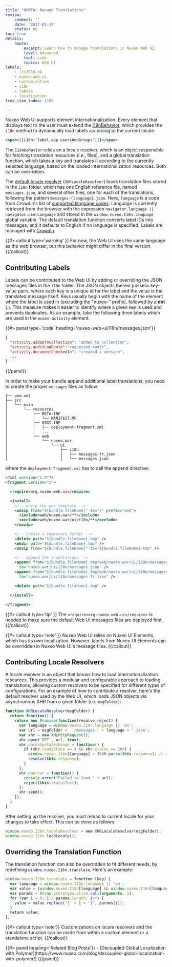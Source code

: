 ```yaml
---
title: "HOWTO: Manage Translations"
review:
    comment: ''
    date: '2017-01-19'
    status: ok
toc: true
details:
    howto:
        excerpt: Learn how to manage translations in Nuxeo Web UI.
        level: Advanced
        tool: code
        topics: Web UI
labels:
    - lts2016-ok
    - nuxeo-web-ui
    - customization
    - i18n
    - labels
    - localization
tree_item_index: 1100

---
```


Nuxeo Web UI supports element internationalization. Every element that displays text to the user must extend the [I18nBehavior](https://github.com/nuxeo/nuxeo-ui-elements/blob/1.0/nuxeo-i18n-behavior.html), which provides the `i18n` method to dynamically load labels according to the current locale.

```xml
<span>[[i18n('label.app.usersAndGroups')]]</span>
```

The `I18nBehavior` relies on a locale resolver, which is an object responsible for fetching translation resources (i.e., files), and a global translation function, which takes a key and translates it according to the currently selected language, based on the loaded internationalization resources. Both can be overridden.

The [default locale resolver](https://github.com/nuxeo/nuxeo-ui-elements/blob/1.0/nuxeo-i18n.js) (`XHRLocaleResolver`) loads translation files stored in the `i18n` folder, which has one English reference file, named `messages.json`, and several other files, one for each of the translations, following the pattern `messages-{language}.json`. Here, `language` is a code from Crowdin's list of [supported language codes](https://support.crowdin.com/api/language-codes/). Language is currently retrieved from the browser with the expression `navigator.language || navigator.userLanguage` and stored in the `window.nuxeo.I18n.language` global variable. The default translation function converts label IDs into messages, and it defaults to English if no language is specified. Labels are managed with [Crowdin](https://crowdin.com/project/nuxeo-web-ui).

{{#> callout type='warning' }}
For now, the Web UI uses the same language as the web browser, but this behavior might differ in the final version.
{{/callout}}

## Contributing Labels

Labels can be contributed to the Web UI by adding or overriding the JSON messages files in the `i18n` folder. The JSON objects therein possess key-value pairs, where each key is a unique id for the label and the value is the translated message itself. Keys usually begin with the name of the element where the label is used in (excluding the "nuxeo-" prefix), followed by a **dot** (.). This measure makes it easier to identify where a given key is used and prevents duplicates. As an example, take the following three labels which are used in the `nuxeo-activity` element:

{{#> panel type='code' heading='nuxeo-web-ui/i18n/messages.json'}}
```json
{
  "activity.addedToCollection": "added to collection",
  "activity.auditLogRoute":"requested audit",
  "activity.documentCheckedIn": "created a version",
  ...
}
```
{{/panel}}

In order to make your bundle append additional label translations, you need to create the proper `messages` files as follow:

```.
├── pom.xml
├── src
│   └── main
│       └── resources
│           ├── META-INF
│           │   └── MANIFEST.MF
│           ├── OSGI-INF
│           │   ├── deployment-fragment.xml
│           │   ...
│           └── web
│               └── nuxeo.war
│                   └── ui
│                       ├── i18n
│                       │   ├── messages-fr.json
│                       │   └── messages.json
```
where the `deployment-fragment.xml` has to call the append directive:

```xml
<?xml version="1.0"?>
<fragment version="1">

  <require>org.nuxeo.web.ui</require>

  <install>
    <!-- unzip the war template -->
    <unzip from="${bundle.fileName}" to="/" prefix="web">
      <include>web/nuxeo.war/**</include>
      <exclude>web/nuxeo.war/ui/i18n/**</exclude>
    </unzip>

    <!-- create a temporary folder -->
    <delete path="${bundle.fileName}.tmp" />
    <mkdir path="${bundle.fileName}.tmp" />
    <unzip from="${bundle.fileName}" to="${bundle.fileName}.tmp" />

    <!-- append the translations -->
    <append from="${bundle.fileName}.tmp/web/nuxeo.war/ui/i18n/messages.json"
      to="nuxeo.war/ui/i18n/messages.json" />
    <append from="${bundle.fileName}.tmp/web/nuxeo.war/ui/i18n/messages-fr.json"
      to="nuxeo.war/ui/i18n/messages-fr.json" />

    <delete path="${bundle.fileName}.tmp" />

  </install>

</fragment>
```

{{#> callout type='tip' }}
The `<require>org.nuxeo.web.ui</require>` is needed to make sure the default Web UI messages files are deployed first.
{{/callout}}

{{#> callout type='note' }}
Nuxeo Web UI relies on Nuxeo UI Elements, which has its own localization. However, labels from Nuxeo UI Elements can be overridden in Nuxeo Web UI's message files.
{{/callout}}

## Contributing Locale Resolvers

A locale resolver is an object that knows how to load internationalization resources. This provides a modular and configurable approach to loading translations, allowing custom resolvers to be specified for different types of configurations. For an example of how to contribute a resolver, here's the default resolver used by the Web UI, which loads JSON objects via asynchronous XHR from a given folder (i.e. `msgFolder`):

```JavaScript
function XHRLocaleResolver(msgFolder) {
  return function() {
    return new Promise(function(resolve,reject) {
      var language = window.nuxeo.I18n.language || 'en';
      var url = msgFolder +  '/messages.' + language + '.json';
      var xhr = new XMLHttpRequest();
      xhr.open('GET', url, true);
      xhr.onreadystatechange = function() {
        if (xhr.readyState == 4 && xhr.status == 200) {
          window.nuxeo.I18n[language] = JSON.parse(this.response); // cache this locale.
          resolve(this.response);
        }
      };
      xhr.onerror = function() {
        console.error("Failed to load " + url);
        reject(this.statusText);
      };
      xhr.send();
    });
  }
}
```

After setting up the resolver, you must reload to current locale for your changes to take effect. This can be done as follows:

```JavaScript
window.nuxeo.I18n.localeResolver = new XHRLocaleResolver(msgFolder);
window.nuxeo.I18n.loadLocale();
```

## Overriding the Translation Function

The translation function can also be overridden to fit different needs, by redefining `window.nuxeo.I18n.translate`. Here's an example:

```JavaScript
window.nuxeo.I18n.translate = function (key) {
  var language = window.nuxeo.I18n.language || 'en';
  var value = (window.nuxeo.I18n[language] && window.nuxeo.I18n[language][key]) || key;
  var params = Array.prototype.slice.call(arguments, 1);
  for (var i = 0; i < params.length; i++) {
    value = value.replace('{' + i + '}', params[i]);
  }
  return value;
};
```

{{#> callout type='note'}}
Customizations on locale resolvers and the translation function can be made from within a custom element or a standalone script.
{{/callout}}

<div class="row" data-equalizer data-equalize-on="medium"><div class="column medium-6">{{#> panel heading='Related Blog Posts'}}
- [Decoupled Global Localization with Polymer](https://www.nuxeo.com/blog/decoupled-global-localization-with-polymer/)
{{/panel}}</div></div>
